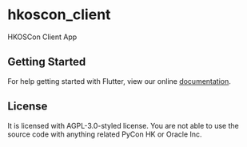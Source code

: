 # hkoscon_client

HKOSCon Client App

## Getting Started

For help getting started with Flutter, view our online
[documentation](https://flutter.io/).


## License
It is licensed with AGPL-3.0-styled license.
You are not able to use the source code
with anything related PyCon HK or Oracle Inc.